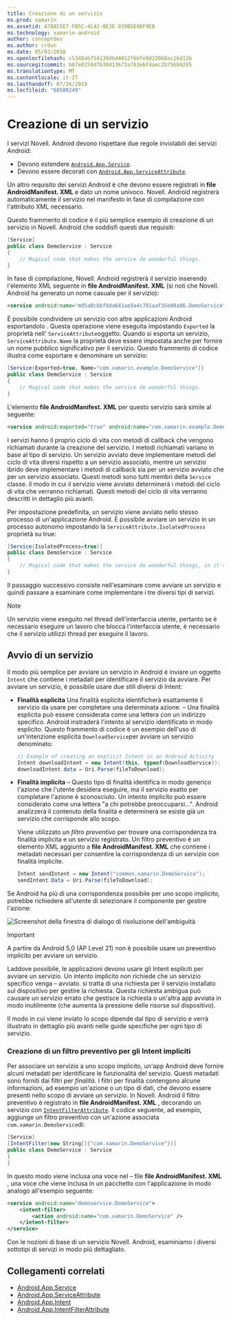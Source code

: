 ```yaml
---
title: Creazione di un servizio
ms.prod: xamarin
ms.assetid: A78A55E7-FB5C-4C42-8E3E-939B5E98F9EB
ms.technology: xamarin-android
author: conceptdev
ms.author: crdun
ms.date: 05/03/2018
ms.openlocfilehash: c5348ab754139dbd4012f6bfe9d22068ac16d12b
ms.sourcegitcommit: b07e0259d7b30413673a793ebf4aec2b75bb9285
ms.translationtype: MT
ms.contentlocale: it-IT
ms.lasthandoff: 07/26/2019
ms.locfileid: "68509249"
---
```

# <a name="creating-a-service"></a>Creazione di un servizio

I servizi Novell. Android devono rispettare due regole inviolabili dei servizi Android:

* Devono estendere [`Android.App.Service`](xref:Android.App.Service).
* Devono essere decorati con [`Android.App.ServiceAttribute`](xref:Android.App.ServiceAttribute).

Un altro requisito dei servizi Android è che devono essere registrati in **file AndroidManifest. XML** e dato un nome univoco. Novell. Android registrerà automaticamente il servizio nel manifesto in fase di compilazione con l'attributo XML necessario.

Questo frammento di codice è il più semplice esempio di creazione di un servizio in Novell. Android che soddisfi questi due requisiti:  

```csharp
[Service]
public class DemoService : Service
{
    // Magical code that makes the service do wonderful things.
}
```

In fase di compilazione, Novell. Android registrerà il servizio inserendo l'elemento XML seguente in **file AndroidManifest. XML** (si noti che Novell. Android ha generato un nome casuale per il servizio):

```xml
<service android:name="md5a0cbbf8da641ae5a4c781aaf35e00a86.DemoService" />
```

È possibile condividere un servizio con altre applicazioni Android esportandolo  . Questa operazione viene eseguita impostando `Exported` la proprietà nell' `ServiceAttribute`oggetto. Quando si esporta un servizio, `ServiceAttribute.Name` la proprietà deve essere impostata anche per fornire un nome pubblico significativo per il servizio. Questo frammento di codice illustra come esportare e denominare un servizio:

```csharp
[Service(Exported=true, Name="com.xamarin.example.DemoService")]
public class DemoService : Service
{
    // Magical code that makes the service do wonderful things.
}
```

L'elemento **file AndroidManifest. XML** per questo servizio sarà simile al seguente:

```xml
<service android:exported="true" android:name="com.xamarin.example.DemoService" />
```

I servizi hanno il proprio ciclo di vita con metodi di callback che vengono richiamati durante la creazione del servizio. I metodi richiamati variano in base al tipo di servizio. Un servizio avviato deve implementare metodi del ciclo di vita diversi rispetto a un servizio associato, mentre un servizio ibrido deve implementare i metodi di callback sia per un servizio avviato che per un servizio associato. Questi metodi sono tutti membri della `Service` classe. il modo in cui il servizio viene avviato determinerà i metodi del ciclo di vita che verranno richiamati. Questi metodi del ciclo di vita verranno descritti in dettaglio più avanti.

Per impostazione predefinita, un servizio viene avviato nello stesso processo di un'applicazione Android. È possibile avviare un servizio in un processo autonomo impostando la `ServiceAttribute.IsolatedProcess` proprietà su true:

```csharp
[Service(IsolatedProcess=true)]
public class DemoService : Service
{
    // Magical code that makes the service do wonderful things, in it's own process!
}
```

Il passaggio successivo consiste nell'esaminare come avviare un servizio e quindi passare a esaminare come implementare i tre diversi tipi di servizi.

> [!NOTE]
> Un servizio viene eseguito nel thread dell'interfaccia utente, pertanto se è necessario eseguire un lavoro che blocca l'interfaccia utente, è necessario che il servizio utilizzi thread per eseguire il lavoro.

## <a name="starting-a-service"></a>Avvio di un servizio

Il modo più semplice per avviare un servizio in Android è inviare un oggetto `Intent` che contiene i metadati per identificare il servizio da avviare. Per avviare un servizio, è possibile usare due stili diversi di Intent:

-   **Finalità esplicita** Una finalità esplicita identificherà esattamente il servizio da usare per completare una determinata azione.  &ndash; Una finalità esplicita può essere considerata come una lettera con un indirizzo specifico. Android instraderà l'intento al servizio identificato in modo esplicito. Questo frammento di codice è un esempio dell'uso di un'intenzione esplicita `DownloadService`per avviare un servizio denominato:

    ```csharp
    // Example of creating an explicit Intent in an Android Activity
    Intent downloadIntent = new Intent(this, typeof(DownloadService));
    downloadIntent.data = Uri.Parse(fileToDownload);
    ```

-   **Finalità implicita** &ndash; Questo tipo di finalità identifica in modo generico l'azione che l'utente desidera eseguire, ma il servizio esatto per completare l'azione è sconosciuto. Un intento implicito può essere considerato come una lettera "a chi potrebbe preoccuparsi...".
    Android analizzerà il contenuto della finalità e determinerà se esiste già un servizio che corrisponde allo scopo.

    Viene utilizzato un _filtro preventivo_ per trovare una corrispondenza tra finalità implicita e un servizio registrato. Un filtro preventivo è un elemento XML aggiunto a **file AndroidManifest. XML** che contiene i metadati necessari per consentire la corrispondenza di un servizio con finalità implicite.

    ```csharp
    Intent sendIntent = new Intent("common.xamarin.DemoService");
    sendIntent.Data = Uri.Parse(fileToDownload);
    ```

Se Android ha più di una corrispondenza possibile per uno scopo implicito, potrebbe richiedere all'utente di selezionare il componente per gestire l'azione:

![Screenshot della finestra di dialogo di risoluzione dell'ambiguità](images/creating-a-service-01.png "Screenshot della finestra di dialogo di risoluzione dell'ambiguità")

> [!IMPORTANT]
> A partire da Android 5,0 (AP Level 21) non è possibile usare un preventivo implicito per avviare un servizio.

Laddove possibile, le applicazioni devono usare gli Intent espliciti per avviare un servizio. Un intento implicito non richiede che un servizio specifico venga &ndash; avviato. si tratta di una richiesta per il servizio installato sul dispositivo per gestire la richiesta. Questa richiesta ambigua può causare un servizio errato che gestisce la richiesta o un'altra app avviata in modo inutilmente (che aumenta la pressione delle risorse sul dispositivo).

Il modo in cui viene inviato lo scopo dipende dal tipo di servizio e verrà illustrato in dettaglio più avanti nelle guide specifiche per ogni tipo di servizio.


### <a name="creating-an-intent-filter-for-implicit-intents"></a>Creazione di un filtro preventivo per gli Intent impliciti

Per associare un servizio a uno scopo implicito, un'app Android deve fornire alcuni metadati per identificare le funzionalità del servizio. Questi metadati sono forniti dai filtri per _finalità_. I filtri per finalità contengono alcune informazioni, ad esempio un'azione o un tipo di dati, che devono essere presenti nello scopo di avviare un servizio. In Novell. Android il filtro preventivo è registrato in **file AndroidManifest. XML** , decorando un servizio con [`IntentFilterAttribute`](xref:Android.App.IntentFilterAttribute). Il codice seguente, ad esempio, aggiunge un filtro preventivo con un'azione associata `com.xamarin.DemoService`di:

```csharp
[Service]
[IntentFilter(new String[]{"com.xamarin.DemoService"})]
public class DemoService : Service
{
}
```

In questo modo viene inclusa una voce nel &ndash; file **file AndroidManifest. XML** , una voce che viene inclusa in un pacchetto con l'applicazione in modo analogo all'esempio seguente:

```xml
<service android:name="demoservice.DemoService">
    <intent-filter>
        <action android:name="com.xamarin.DemoService" />
    </intent-filter>
</service>
```

Con le nozioni di base di un servizio Novell. Android, esaminiamo i diversi sottotipi di servizi in modo più dettagliato.


## <a name="related-links"></a>Collegamenti correlati

- [Android.App.Service](xref:Android.App.Service)
- [Android.App.ServiceAttribute](xref:Android.App.ServiceAttribute)
- [Android.App.Intent](xref:Android.Content.Intent)
- [Android.App.IntentFilterAttribute](xref:Android.App.IntentFilterAttribute)
